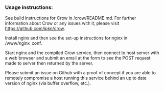 ### Usage instructions:

See build instructions for Crow in /crow/README.md. For further information about Crow or any issues with it, please visit https://github.com/ipkn/crow.

Install nginx and then see the set-up instructions for nginx in /www/nginx_conf.

Start nginx and the compiled Crow service, then connect to host server with a web browser and submit an email at the form to see the POST request made to server then returned by the server.

Please submit an issue on Github with a proof of concept if you are able to remotely compromise a host running this service behind an up to date version of nginx (via buffer overflow, etc.).
